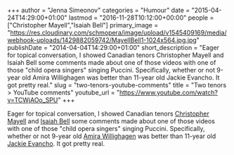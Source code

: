 +++
author = "Jenna Simeonov"
categories = "Humour"
date = "2015-04-24T14:29:00+01:00"
lastmod = "2016-11-28T10:12:00+00:00"
people = ["Christopher Mayell","Isaiah Bell"]
primary_image = "https://res.cloudinary.com/schmopera/image/upload/v1545409169/media/webhook-uploads/1429882059742/MayellBell1-1024x564.jpg.jpg"
publishDate = "2014-04-04T14:29:00+01:00"
short_description = "Eager for topical conversation, I showed Canadian tenors Christopher Mayell and Isaiah Bell some comments made about one of those videos with one of those &quot;child opera singers&quot; singing Puccini. Specifically, whether or not 9-year old Amira Willighagen was better than 11-year old Jackie Evancho. It got pretty real."
slug = "two-tenors-youtube-comments"
title = "Two tenors &gt; YouTube comments"
youtube_url = "https://www.youtube.com/watch?v=TCWjAOo_SPU"
+++

Eager for topical conversation, I showed Canadian tenors [Christopher Mayell](http://christophermayell.com/) and [Isaiah Bell](http://isaiahbell.com/) some comments made about one of those videos with one of those "child opera singers" singing Puccini. Specifically, whether or not 9-year old [Amira Willighagen](http://www.theepochtimes.com/n3/591307-amira-willighagen-9-year-old-opera-wonder-releases-debut-cd/) was better than 11-year old [Jackie Evancho](http://www.jackieevancho.com/ca). It got pretty real.
